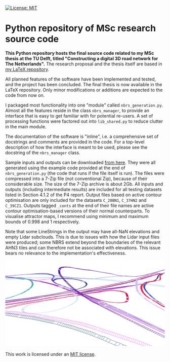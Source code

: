[![License: MIT](https://img.shields.io/badge/License-MIT-yellow.svg)](https://opensource.org/licenses/MIT)

# Python repository of MSc research source code

**This Python repository hosts the final source code related to my MSc thesis at the TU Delft, titled "Constructing a digital 3D road network for The Netherlands".**
The research proposal and the thesis itself are based in [my LaTeX repository](https://github.com/kriskenesei/geo2020-tex).

All planned features of the software have been implemented and tested, and the project has been concluded. The final thesis is now available in the LaTeX repository. Only minor modifications or additions are expected to the code from now on.

I packaged most functionality into one "module" called `nbrs_generation.py`. Almost all the features reside in the class `nbrs_manager`, to provide an interface that is easy to get familiar with for potential re-users. A set of processing functions were factored out into `lib_shared.py` to reduce clutter in the main module.

The documentation of the software is "inline", i.e. a comprehensive set of docstrings and comments are provided in the code. For a top-level description of how the interface is meant to be used, please see the docstring of the `nbrs_manager` class.

Sample inputs and outputs can be downloaded [from here](https://1drv.ms/u/s!AphjAMHVq92GmLkeH3rdEv6iYszUog?e=KAkav2). They were all generated using the example code provided at the end of `nbrs_generation.py` (the code that runs if the file itself is run).
The files were compressed into a 7-Zip file (not conventional Zip), because of their considerable size. The size of the 7-Zip archive is about 2Gb. All inputs and outputs (including intermediate results) are included for all testing datasets listed in Section 4.1.2 of the P4 report. Output files based on active contour optimisation are only included for the datasets `C_20BN1`, `C_37HN2` and `C_39CZ1`. Outputs tagged `_conts` at the end of their file names are active contour optimisation-based versions of their normal counterparts. To visualise attractor maps, I recommend using minimum and maximum bounds of 0.998 and 1 respectively.

Note that some LineStrings in the output may have all-NaN elevations and empty Lidar subclouds. This is due to issues with how the Lidar input files were produced; some NBRS extend beyond the boundaries of the relevant AHN3 tiles and can therefore not be associated with elevations. This issue bears no relevance to the implementation's effectiveness.

![Screenshot of preliminary edges and cross-sections in C_37HN2](readme_thumb.png?raw=true "Screenshot of preliminary edges and cross-sections in C_37HN2")

This work is licensed under an
[MIT license](https://opensource.org/licenses/MIT).